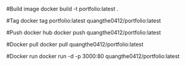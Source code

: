 #Build image
docker build -t portfolio:latest .

#Tag
docker tag portfolio:latest quangthe0412/portfolio:latest

#Push docker hub
docker push quangthe0412/portfolio:latest

#Docker pull
docker pull quangthe0412/portfolio:latest

#Docker run
docker run -d -p 3000:80 quangthe0412/portfolio:latest
